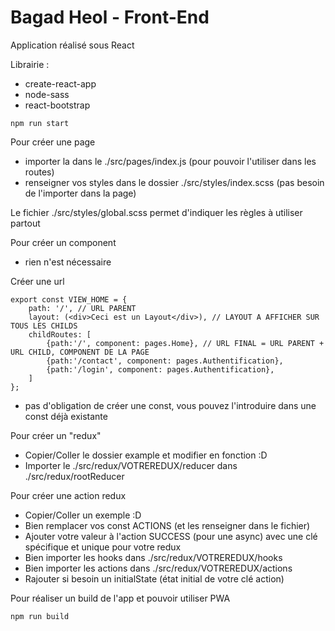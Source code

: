 # Bagad Heol - Front-End

Application réalisé sous React

Librairie :
* create-react-app
* node-sass
* react-bootstrap

```
npm run start
```

Pour créer une page
* importer la dans le ./src/pages/index.js (pour pouvoir l'utiliser dans les routes)
* renseigner vos styles dans le dossier ./src/styles/index.scss (pas besoin de l'importer dans la page)

Le fichier ./src/styles/global.scss permet d'indiquer les règles à utiliser partout

Pour créer un component
* rien n'est nécessaire

Créer une url
```
export const VIEW_HOME = {
    path: '/', // URL PARENT
    layout: (<div>Ceci est un Layout</div>), // LAYOUT A AFFICHER SUR TOUS LES CHILDS
    childRoutes: [
        {path:'/', component: pages.Home}, // URL FINAL = URL PARENT + URL CHILD, COMPONENT DE LA PAGE
        {path:'/contact', component: pages.Authentification},
        {path:'/login', component: pages.Authentification},
    ]
};
```
* pas d'obligation de créer une const, vous pouvez l'introduire dans une const déjà existante

Pour créer un "redux"
* Copier/Coller le dossier example et modifier en fonction :D
* Importer le ./src/redux/VOTREREDUX/reducer dans ./src/redux/rootReducer

Pour créer une action redux
* Copier/Coller un exemple :D
* Bien remplacer vos const ACTIONS (et les renseigner dans le fichier)
* Ajouter votre valeur à l'action SUCCESS (pour une async) avec une clé spécifique et unique pour votre redux
* Bien importer les hooks dans ./src/redux/VOTREREDUX/hooks
* Bien importer les actions dans ./src/redux/VOTREREDUX/actions
* Rajouter si besoin un initialState (état initial de votre clé action)

Pour réaliser un build de l'app et pouvoir utiliser PWA
```
npm run build
```
